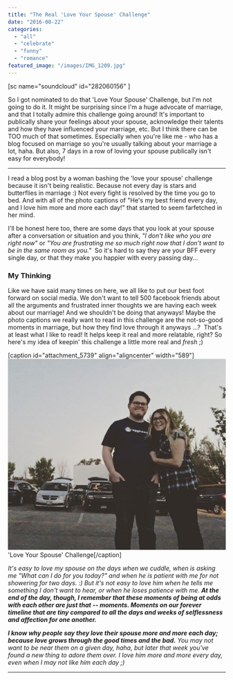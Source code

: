 ```yaml
---
title: "The Real 'Love Your Spouse' Challenge"
date: "2016-08-22"
categories: 
  - "all"
  - "celebrate"
  - "funny"
  - "romance"
featured_image: "/images/IMG_1209.jpg"
---
```


\[sc name="soundcloud" id="282060156" \]

So I got nominated to do that 'Love Your Spouse' Challenge, but I'm not going to do it. It might be surprising since I'm a huge advocate of marriage, and that I totally admire this challenge going around! It's important to publically share your feelings about your spouse, acknowledge their talents and how they have influenced your marriage, etc. But I think there can be TOO much of that sometimes. Especially when you're like me - who has a blog focused on marriage so you're usually talking about your marriage a lot, haha. But also, 7 days in a row of loving your spouse publically isn't easy for everybody!

* * *

I read a blog post by a woman bashing the 'love your spouse' challenge because it isn't being realistic. Because not every day is stars and butterflies in marriage :) Not every fight is resolved by the time you go to bed. And with all of the photo captions of "He's my best friend every day, and I love him more and more each day!" that started to seem farfetched in her mind.

I'll be honest here too, there are some days that you look at your spouse after a conversation or situation and you think, _"I don't like who you are right now"_ or _"You are frustrating me so much right now that I don't want to be in the same room as you."_  So it's hard to say they are your BFF every single day, or that they make you happier with every passing day...

### My Thinking

Like we have said many times on here, we all like to put our best foot forward on social media. We don't want to tell 500 facebook friends about all the arguments and frustrated inner thoughts we are having each week about our marriage! And we shouldn't be doing that anyways! Maybe the photo captions we really want to read in this challenge are the not-so-good moments in marriage, but how they find love through it anyways ...?  That's at least what I like to read! It helps keep it real and more relatable, right? So here's my idea of keepin' this challenge a little more real and _fresh_ ;)

\[caption id="attachment\_5739" align="aligncenter" width="589"\]![drive in movies, utah drive in movies, redwood drive in movie theater, petes dragon, petes dragon drive in movie, date night, date night ideas, summer date night ideas, love your spouse challenge, silly love your spouse challenge, real love your spouse challenge, public brags, marriage advice, marriage inspiration, marriage help, marriage encouragement, newlyweds, newlywed advice](/images/IMG_9219.jpg) 'Love Your Spouse' Challenge\[/caption\]

_It's easy to love my spouse on the days when we cuddle, when is asking me "What can I do for you today?" and when he is patient with me for not showering for two days. :) But it's not easy to love him when he tells me something I don't want to hear, or when he loses patience with me. **At the end of the day, though, I remember that these moments of being at odds with each other are just that -- moments. Moments on our forever timeline that are tiny compared to all the days and weeks of selflessness and affection for one another.**_

_**I know why people say they love their spouse more and more each day; because love grows through the good times and the bad.** You may not want to be near them on a given day, haha, but later that week you've found a new thing to adore them over. I love him more and more every day, even when I may not like him each day ;)_

* * *
